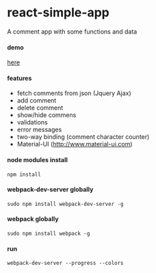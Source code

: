 # react-simple-app
A comment app with some functions and data
#### demo 
<a href="http://ozluy.github.io/projects/react-simple-app" target="_blank">here</a>

#### features
- fetch comments from json (Jquery Ajax)
- add comment
- delete comment
- show/hide commens
- validations
- error messages
- two-way binding (comment character counter)
- Material-UI (http://www.material-ui.com)

#### node modules install
`npm install`

#### webpack-dev-server globally
`sudo npm install webpack-dev-server -g`

#### webpack globally
`sudo npm install webpack -g`

#### run 
`webpack-dev-server --progress --colors`




